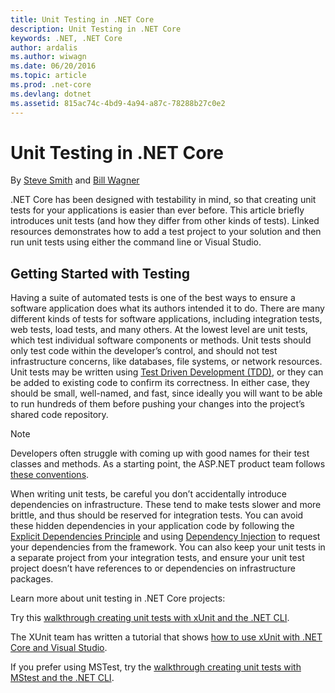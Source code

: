 ```yaml
---
title: Unit Testing in .NET Core
description: Unit Testing in .NET Core
keywords: .NET, .NET Core
author: ardalis
ms.author: wiwagn
ms.date: 06/20/2016
ms.topic: article
ms.prod: .net-core
ms.devlang: dotnet
ms.assetid: 815ac74c-4bd9-4a94-a87c-78288b27c0e2
---
```


# Unit Testing in .NET Core

By [Steve Smith](http://ardalis.com) and [Bill Wagner](https://github.com/BillWagner)

.NET Core has been designed with testability in mind, so that creating
unit tests for your applications is easier than ever before. This article
briefly introduces unit tests (and how they differ from other kinds of tests).
Linked resources demonstrates how to add a test project to your solution and
then run unit tests using either the command line or Visual Studio.

## Getting Started with Testing
 
Having a suite of automated tests is one of the best ways to ensure a
software application does what its authors intended it to do. There are
many different kinds of tests for software applications, including integration
tests, web tests, load tests, and many others. At the lowest level are
unit tests, which test individual software components or methods. Unit
tests should only test code within the developer’s control, and should
not test infrastructure concerns, like databases, file systems, or
network resources. Unit tests may be written using
[Test Driven Development (TDD)](http://deviq.com/test-driven-development/),
or they can be added to existing code to confirm its correctness. In
either case, they should be small, well-named, and fast, since ideally
you will want to be able to run hundreds of them before pushing your
changes into the project’s shared code repository.

> [!NOTE]
> Developers often struggle with coming up with good names for their
> test classes and methods. As a starting point, the ASP.NET product
> team follows
> [these conventions](https://github.com/aspnet/Home/wiki/Engineering-guidelines#unit-tests-and-functional-tests).

When writing unit tests, be careful you don’t accidentally introduce
dependencies on infrastructure. These tend to make tests slower and
more brittle, and thus should be reserved for integration tests. You
can avoid these hidden dependencies in your application code by following
the [Explicit Dependencies Principle](http://deviq.com/explicit-dependencies-principle/)
and using [Dependency Injection](https://docs.microsoft.com/en-us/aspnet/core/fundamentals/dependency-injection)
to request your dependencies from the framework. You can also keep your
unit tests in a separate project from your integration tests, and ensure
your unit test project doesn’t have references to or dependencies on
infrastructure packages.

Learn more about unit testing in .NET Core projects:

Try this [walkthrough creating unit tests with xUnit and the .NET CLI](unit-testing-with-dotnet-test.md). 

The XUnit team has written a tutorial that shows
[how to use xUnit with .NET Core and Visual Studio](http://xunit.github.io/docs/getting-started-dotnet-core.html).

If you prefer using MSTest, try the [walkthrough creating unit tests with MStest and the .NET CLI](unit-testing-with-mstest.md).
